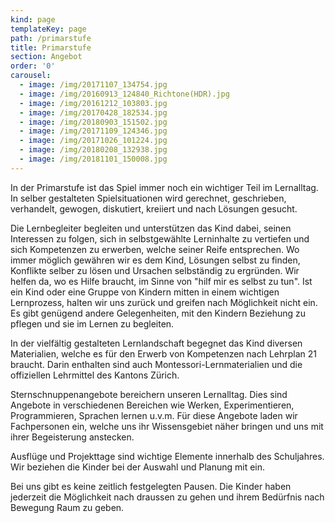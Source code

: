 ```yaml
---
kind: page
templateKey: page
path: /primarstufe
title: Primarstufe
section: Angebot
order: '0'
carousel:
  - image: /img/20171107_134754.jpg
  - image: /img/20160913_124840_Richtone(HDR).jpg
  - image: /img/20161212_103803.jpg
  - image: /img/20170428_182534.jpg
  - image: /img/20180903_151502.jpg
  - image: /img/20171109_124346.jpg
  - image: /img/20171026_101224.jpg
  - image: /img/20180208_132938.jpg
  - image: /img/20181101_150008.jpg
---
```

In der Primarstufe ist das Spiel immer noch ein wichtiger Teil im Lernalltag. In selber gestalteten Spielsituationen wird gerechnet, geschrieben, verhandelt, gewogen, diskutiert, kreiiert und nach Lösungen gesucht. 

Die Lernbegleiter begleiten und unterstützen das Kind dabei, seinen Interessen zu folgen, sich in selbstgewählte Lerninhalte zu vertiefen und sich Kompetenzen zu erwerben, welche seiner Reife entsprechen. Wo immer möglich gewähren wir es dem Kind, Lösungen selbst zu finden, Konflikte selber zu lösen und Ursachen selbständig zu ergründen. Wir helfen da, wo es Hilfe braucht, im Sinne von "hilf mir es selbst zu tun". Ist ein Kind oder eine Gruppe von Kindern mitten in einem wichtigen Lernprozess, halten wir uns zurück und greifen nach Möglichkeit nicht ein. Es gibt genügend andere Gelegenheiten, mit den Kindern Beziehung zu pflegen und sie im Lernen zu begleiten. 

In der vielfältig gestalteten Lernlandschaft begegnet das Kind diversen Materialien, welche es für den Erwerb von Kompetenzen nach Lehrplan 21 braucht. Darin enthalten sind auch Montessori-Lernmaterialien und die offiziellen Lehrmittel des Kantons Zürich.

Sternschnuppenangebote bereichern unseren Lernalltag. Dies sind Angebote in verschiedenen Bereichen wie Werken, Experimentieren, Programmieren, Sprachen lernen u.v.m. Für diese Angebote laden wir Fachpersonen ein, welche uns ihr Wissensgebiet näher bringen und uns mit ihrer Begeisterung anstecken. 

Ausflüge und Projekttage sind wichtige Elemente innerhalb des Schuljahres. Wir beziehen die Kinder bei der Auswahl und Planung mit ein.

Bei uns gibt es keine zeitlich festgelegten Pausen. Die Kinder haben jederzeit die Möglichkeit nach draussen zu gehen und ihrem Bedürfnis nach Bewegung Raum zu geben.
